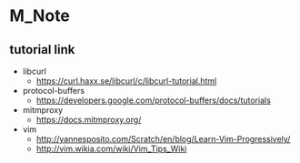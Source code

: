 # M_Note
## tutorial link

- libcurl
    - https://curl.haxx.se/libcurl/c/libcurl-tutorial.html
- protocol-buffers
    - https://developers.google.com/protocol-buffers/docs/tutorials
- mitmproxy
    - https://docs.mitmproxy.org/
- vim
    - http://yannesposito.com/Scratch/en/blog/Learn-Vim-Progressively/
    - http://vim.wikia.com/wiki/Vim_Tips_Wiki
